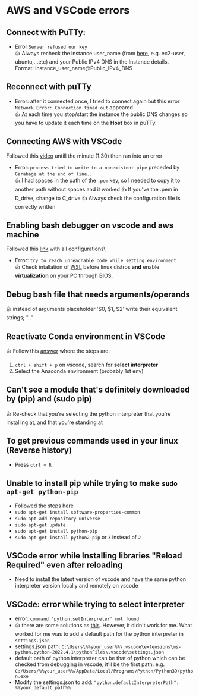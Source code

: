 # AWS and VSCode errors
## Connect with PuTTy: 
* Error `Server refused our key`\
:+1: Always recheck the instance user_name (from [here](https://docs.aws.amazon.com/AWSEC2/latest/UserGuide/connection-prereqs.html), e.g. ec2-user, ubuntu,...etc) and your Public IPv4 DNS in the Instance details.\
Format: instance_user_name@Public_IPv4_DNS

## Reconnect with puTTy
* Error: after it connected once, I tried to connect again but this error `Network Error: Connection timed out` appeared\
:+1: At each time you stop/start the instance the public DNS changes so you have to update it each time on the **Host** box in puTTy.

## Connecting AWS with VSCode
Followed this [video](https://youtu.be/R7cUtQu7jww) untill the minute (1:30) then ran into an error
* Error: `process tried to write to a nonexistent pipe` preceded by `Garabage at the end of line..`\
:+1: I had spaces in the path of the `.pem` key, so I needed to copy it to another path without spaces and it worked
:+1: If you've the .pem in D_drive, change to C_drive
:+1: Always check the configuration file is correctly written 

## Enabling bash debugger on vscode and aws machine
Followed this [link](https://marketplace.visualstudio.com/items?itemName=rogalmic.bash-debug) with all configurations\
* Error: `try to reach unreachable code while setting environment`\
:+1: Check intallation of [WSL](https://www.windowscentral.com/install-windows-subsystem-linux-windows-10) before linux distros **and** enable **virtualization** on your PC through BIOS. 

## Debug bash file that needs arguments/operands
:+1: instead of arguments placeholder '$0, $1, $2' write their equivalent strings; ".."

## Reactivate Conda environment in VSCode
:+1: Follow this [answer](https://stackoverflow.com/questions/43351596/activating-anaconda-environment-in-vscode) where the steps are: 
1. `ctrl + shift + p` on vscode, search for **select interpreter** 
2. Select the Anaconda environment (probably 1st env)

## Can't see a module that's definitely downloaded by (pip) and (sudo pip)
:+1: Re-check that you're selecting the python interpreter that you're installing at, and that you're standing at

## To get previous commands used in your linux (Reverse history)
- Press `ctrl + R`

## Unable to install pip while trying to make `sudo apt-get python-pip` 
- Followed the steps [here](https://exerror.com/unable-to-locate-package-python-pip/)
- `sudo apt-get install software-properties-common`
- `sudo apt-add-repository universe`
- `sudo apt-get update`
- `sudo apt-get install python-pip`
- `sudo apt-get install python2-pip` or `3` instead of `2`

## VSCode error while Installing libraries "Reload Required" even after reloading
- Need to install the latest version of vscode and have the same python interpreter version locally and remotely on vscode

## VSCode: error while trying to select interpreter 
- error: `command 'python.setInterpreter' not found`
- :+1: there are some solutions as [this](https://github.com/microsoft/vscode-python/issues/14959#issuecomment-775400750). However, it didn't work for me. What worked for me was to add a default path for the python interpreter in `settings.json`
- settings.json path: `C:\Users\%%your_user%%\.vscode\extensions\ms-python.python-2022.4.1\pythonFiles\.vscode\settings.json`
- default path of python interpreter can be that of python which can be checked from debugging in vscode, it'll be the first path: e.g. `C:/Users/%%your_user%%/AppData/Local/Programs/Python/Python39/python.exe`
- Modify the settings.json to add: `"python.defaultInterpreterPath": %%your_default_path%%`